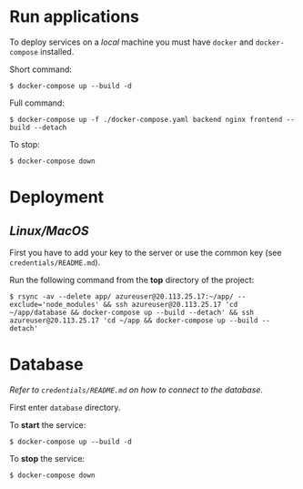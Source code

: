 # Run applications

To deploy services on a _local_ machine you must have `docker` and `docker-compose` installed.

Short command:

```
$ docker-compose up --build -d
```

Full command:

```
$ docker-compose up -f ./docker-compose.yaml backend nginx frontend --build --detach
```

To stop:

```
$ docker-compose down
```

# Deployment

## _Linux/MacOS_

First you have to add your key to the server or use the common key (see `credentials/README.md`).

Run the following command from the **top** directory of the project:

```shell
$ rsync -av --delete app/ azureuser@20.113.25.17:~/app/ --exclude='node_modules' && ssh azureuser@20.113.25.17 'cd ~/app/database && docker-compose up --build --detach' && ssh azureuser@20.113.25.17 'cd ~/app && docker-compose up --build --detach'
```

# Database

_Refer to `credentials/README.md` on how to connect to the database_.

First enter `database` directory.

To **start** the service:

```
$ docker-compose up --build -d
```

To **stop** the service:
```
$ docker-compose down
```
